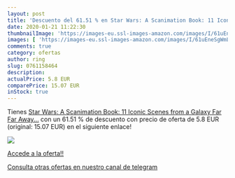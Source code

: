```yaml
---
layout: post
title: 'Descuento del 61.51 % en Star Wars: A Scanimation Book: 11 Iconic'
date: 2020-01-21 11:22:30
thumbnailImage: 'https://images-eu.ssl-images-amazon.com/images/I/61uEneSgWmL._SL200_.jpg'
images: [ 'https://images-eu.ssl-images-amazon.com/images/I/61uEneSgWmL._SL200_.jpg' ]
comments: true
category: ofertas
author: ring
slug: 0761158464
description:
actualPrice: 5.8 EUR
comparePrice: 15.07 EUR
inStock: true
---
```


Tienes [Star Wars: A Scanimation Book: 11 Iconic Scenes from a Galaxy Far  Far Away...](https://www.amazon.es/dp/0761158464/?tag=redken-21) con un 61.51 % de descuento con precio de oferta de 5.8 EUR (original: 15.07 EUR) en el siguiente enlace!

[![](https://images-eu.ssl-images-amazon.com/images/I/61uEneSgWmL._SL200_.jpg)](https://www.amazon.es/dp/0761158464/?tag=redken-21)

[Accede a la oferta!!](https://www.amazon.es/dp/0761158464/?tag=redken-21)

[Consulta otras ofertas en nuestro canal de telegram](https://t.me/s/ofertas25)

